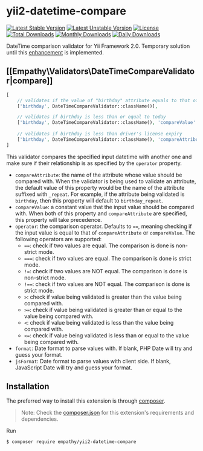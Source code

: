 # yii2-datetime-compare

[![Latest Stable Version](https://poser.pugx.org/empathy/yii2-datetime-compare/v/stable.svg)](https://packagist.org/packages/empathy/yii2-datetime-compare)
[![Latest Unstable Version](https://poser.pugx.org/empathy/yii2-datetime-compare/v/unstable.svg)](https://packagist.org/packages/empathy/yii2-datetime-compare)
[![License](https://poser.pugx.org/empathy/yii2-datetime-compare/license.svg)](https://packagist.org/packages/empathy/yii2-datetime-compare)
[![Total Downloads](https://poser.pugx.org/empathy/yii2-datetime-compare/downloads.svg)](https://packagist.org/packages/empathy/yii2-datetime-compare)
[![Monthly Downloads](https://poser.pugx.org/empathy/yii2-datetime-compare/d/monthly.png)](https://packagist.org/packages/empathy/yii2-datetime-compare)
[![Daily Downloads](https://poser.pugx.org/empathy/yii2-datetime-compare/d/daily.png)](https://packagist.org/packages/empathy/yii2-datetime-compare)

DateTime comparison validator for Yii Framework 2.0. Temporary solution until this [enhancement](https://github.com/yiisoft/yii2/issues/3581) is implemented.

## [[Empathy\Validators\DateTimeCompareValidator|compare]] <span id="datetime-compare"></span>

```php
[
    // validates if the value of "birthday" attribute equals to that of "birthday_repeat"
    ['birthday', DateTimeCompareValidator::className()],

    // validates if birthday is less than or equal to today
    ['birthday', DateTimeCompareValidator::className(), 'compareValue' => date('Y-m-d H:i:s'), 'operator' => '<='],
    
    // validates if birthday is less than driver's license expiry
    ['birthday', DateTimeCompareValidator::className(), 'compareAttribute' => 'driver_license_expiry', 'operator' => '<'],
]
```

This validator compares the specified input datetime with another one and make sure if their relationship
is as specified by the `operator` property.

- `compareAttribute`: the name of the attribute whose value should be compared with. When the validator
  is being used to validate an attribute, the default value of this property would be the name of
  the attribute suffixed with `_repeat`. For example, if the attribute being validated is `birthday`,
  then this property will default to `birthday_repeat`.
- `compareValue`: a constant value that the input value should be compared with. When both 
  of this property and `compareAttribute` are specified, this property will take precedence.
- `operator`: the comparison operator. Defaults to `==`, meaning checking if the input value is equal
  to that of `compareAttribute` or `compareValue`. The following operators are supported:
     * `==`: check if two values are equal. The comparison is done is non-strict mode.
     * `===`: check if two values are equal. The comparison is done is strict mode.
     * `!=`: check if two values are NOT equal. The comparison is done is non-strict mode.
     * `!==`: check if two values are NOT equal. The comparison is done is strict mode.
     * `>`: check if value being validated is greater than the value being compared with.
     * `>=`: check if value being validated is greater than or equal to the value being compared with.
     * `<`: check if value being validated is less than the value being compared with.
     * `<=`: check if value being validated is less than or equal to the value being compared with.
- `format`: Date format to parse values with. If blank, PHP Date will try and guess your format.
- `jsFormat`: Date format to parse values with client side. If blank, JavaScript Date will try and guess your format.

## Installation

The preferred way to install this extension is through [composer](http://getcomposer.org/download/).

> Note: Check the [composer.json](https://github.com/empathy/yii2-datetime-compare/blob/master/composer.json) for this extension's requirements and dependencies. 

Run

```
$ composer require empathy/yii2-datetime-compare
```
